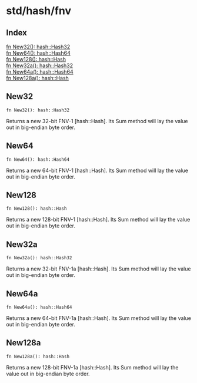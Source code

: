 # std/hash/fnv

## Index

[fn New32(): hash::Hash32](#new32)\
[fn New64(): hash::Hash64](#new64)\
[fn New128(): hash::Hash](#new128)\
[fn New32a(): hash::Hash32](#new32a)\
[fn New64a(): hash::Hash64](#new64a)\
[fn New128a(): hash::Hash](#new128a)



## New32
```jule
fn New32(): hash::Hash32
```
Returns a new 32-bit FNV-1 \[hash::Hash\]. Its Sum method will lay the value out in big-endian byte order.

## New64
```jule
fn New64(): hash::Hash64
```
Returns a new 64-bit FNV-1 \[hash::Hash\]. Its Sum method will lay the value out in big-endian byte order.

## New128
```jule
fn New128(): hash::Hash
```
Returns a new 128-bit FNV-1 \[hash::Hash\]. Its Sum method will lay the value out in big-endian byte order.

## New32a
```jule
fn New32a(): hash::Hash32
```
Returns a new 32-bit FNV-1a \[hash::Hash\]. Its Sum method will lay the value out in big-endian byte order.

## New64a
```jule
fn New64a(): hash::Hash64
```
Returns a new 64-bit FNV-1a \[hash::Hash\]. Its Sum method will lay the value out in big-endian byte order.

## New128a
```jule
fn New128a(): hash::Hash
```
Returns a new 128-bit FNV-1a \[hash::Hash\]. Its Sum method will lay the value out in big-endian byte order.